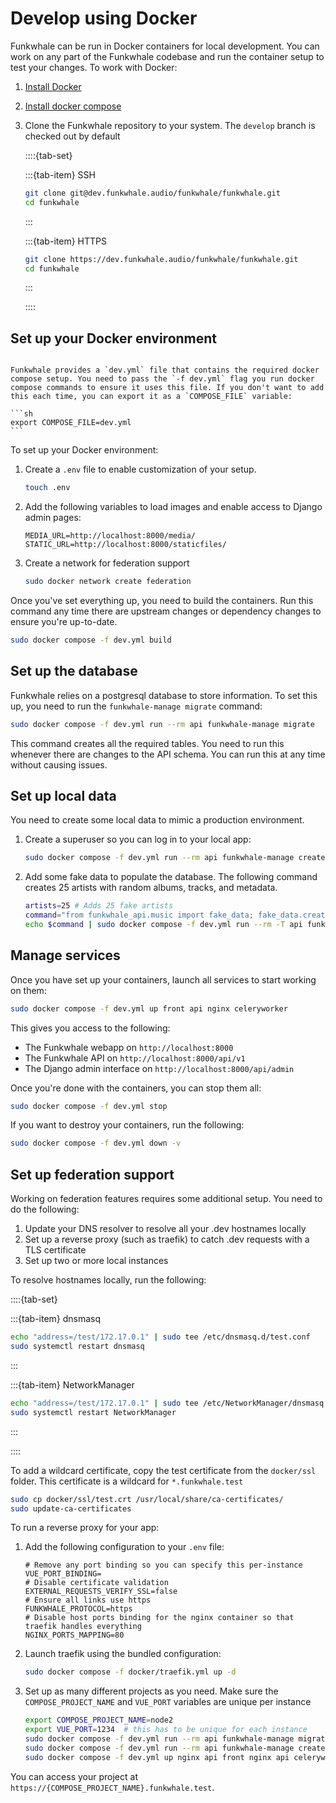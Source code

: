 # Develop using Docker

Funkwhale can be run in Docker containers for local development. You can work on any part of the Funkwhale codebase and run the container setup to test your changes. To work with Docker:

1. [Install Docker](https://docs.docker.com/install)
2. [Install docker compose](https://docs.docker.com/compose/install)
3. Clone the Funkwhale repository to your system. The `develop` branch is checked out by default

   ::::{tab-set}

   :::{tab-item} SSH

   ```sh
   git clone git@dev.funkwhale.audio/funkwhale/funkwhale.git
   cd funkwhale
   ```

   :::

   :::{tab-item} HTTPS

   ```sh
   git clone https://dev.funkwhale.audio/funkwhale/funkwhale.git
   cd funkwhale
   ```

   :::

   ::::

## Set up your Docker environment

````{note}

Funkwhale provides a `dev.yml` file that contains the required docker compose setup. You need to pass the `-f dev.yml` flag you run docker compose commands to ensure it uses this file. If you don't want to add this each time, you can export it as a `COMPOSE_FILE` variable:

```sh
export COMPOSE_FILE=dev.yml
```

````

To set up your Docker environment:

1. Create a `.env` file to enable customization of your setup.

   ```sh
   touch .env
   ```

2. Add the following variables to load images and enable access to Django admin pages:

   ```text
   MEDIA_URL=http://localhost:8000/media/
   STATIC_URL=http://localhost:8000/staticfiles/
   ```

3. Create a network for federation support

   ```sh
   sudo docker network create federation
   ```

Once you've set everything up, you need to build the containers. Run this command any time there are upstream changes or dependency changes to ensure you're up-to-date.

```sh
sudo docker compose -f dev.yml build
```

## Set up the database

Funkwhale relies on a postgresql database to store information. To set this up, you need to run the `funkwhale-manage migrate` command:

```sh
sudo docker compose -f dev.yml run --rm api funkwhale-manage migrate
```

This command creates all the required tables. You need to run this whenever there are changes to the API schema. You can run this at any time without causing issues.

## Set up local data

You need to create some local data to mimic a production environment.

1. Create a superuser so you can log in to your local app:

   ```sh
   sudo docker compose -f dev.yml run --rm api funkwhale-manage createsuperuser
   ```

2. Add some fake data to populate the database. The following command creates 25 artists with random albums, tracks, and metadata.

   ```sh
   artists=25 # Adds 25 fake artists
   command="from funkwhale_api.music import fake_data; fake_data.create_data($artists)"
   echo $command | sudo docker compose -f dev.yml run --rm -T api funkwhale-manage shell -i python
   ```

## Manage services

Once you have set up your containers, launch all services to start working on them:

```sh
sudo docker compose -f dev.yml up front api nginx celeryworker
```

This gives you access to the following:

- The Funkwhale webapp on `http://localhost:8000`
- The Funkwhale API on `http://localhost:8000/api/v1`
- The Django admin interface on `http://localhost:8000/api/admin`

Once you're done with the containers, you can stop them all:

```sh
sudo docker compose -f dev.yml stop
```

If you want to destroy your containers, run the following:

```sh
sudo docker compose -f dev.yml down -v
```

## Set up federation support

Working on federation features requires some additional setup. You need to do the following:

1. Update your DNS resolver to resolve all your .dev hostnames locally
2. Set up a reverse proxy (such as traefik) to catch .dev requests with a TLS certificate
3. Set up two or more local instances

To resolve hostnames locally, run the following:

::::{tab-set}

:::{tab-item} dnsmasq

```sh
echo "address=/test/172.17.0.1" | sudo tee /etc/dnsmasq.d/test.conf
sudo systemctl restart dnsmasq
```

:::

:::{tab-item} NetworkManager

```sh
echo "address=/test/172.17.0.1" | sudo tee /etc/NetworkManager/dnsmasq.d/test.conf
sudo systemctl restart NetworkManager
```

:::

::::

To add a wildcard certificate, copy the test certificate from the `docker/ssl` folder. This certificate is a wildcard for `*.funkwhale.test`

```sh
sudo cp docker/ssl/test.crt /usr/local/share/ca-certificates/
sudo update-ca-certificates
```

To run a reverse proxy for your app:

1. Add the following configuration to your `.env` file:

   ```text
   # Remove any port binding so you can specify this per-instance
   VUE_PORT_BINDING=
   # Disable certificate validation
   EXTERNAL_REQUESTS_VERIFY_SSL=false
   # Ensure all links use https
   FUNKWHALE_PROTOCOL=https
   # Disable host ports binding for the nginx container so that traefik handles everything
   NGINX_PORTS_MAPPING=80
   ```

2. Launch traefik using the bundled configuration:

   ```sh
   sudo docker compose -f docker/traefik.yml up -d
   ```

3. Set up as many different projects as you need. Make sure the `COMPOSE_PROJECT_NAME` and `VUE_PORT` variables are unique per instance

   ```sh
   export COMPOSE_PROJECT_NAME=node2
   export VUE_PORT=1234  # this has to be unique for each instance
   sudo docker compose -f dev.yml run --rm api funkwhale-manage migrate
   sudo docker compose -f dev.yml run --rm api funkwhale-manage createsuperuser
   sudo docker compose -f dev.yml up nginx api front nginx api celeryworker
   ```

You can access your project at `https://{COMPOSE_PROJECT_NAME}.funkwhale.test`.

